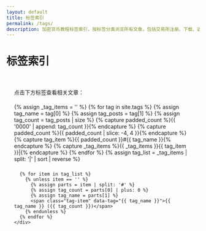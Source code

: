 ```yaml
---
layout: default
title: 标签索引
permalink: /tags/
description: 加密货币教程标签索引，按标签分类浏览所有文章，包括交易所注册、下载、返佣、安全等教程。
---
```


<h1>标签索引</h1>

<div id="tag-container">
  <div id="tag-list">
    <p>点击下方标签查看相关文章：</p>
    <div id="tags">
      {% assign _tag_items = '' %}
      {% for tag in site.tags %}
        {% assign tag_name = tag[0] %}
        {% assign tag_posts = tag[1] %}
        {% assign tag_count = tag_posts | size %}
        {% capture padded_count %}{{ '0000' | append: tag_count }}{% endcapture %}
        {% capture padded_count %}{{ padded_count | slice: -4, 4 }}{% endcapture %}
        {% capture tag_item %}{{ padded_count }}#{{ tag_name }}{% endcapture %}
        {% capture _tag_items %}{{ _tag_items }}{{ tag_item }}|{% endcapture %}
      {% endfor %}
      {% assign tag_list = _tag_items | split: '|' | sort | reverse %}
      
      {% for item in tag_list %}
        {% unless item == '' %}
          {% assign parts = item | split: '#' %}
          {% assign tag_count = parts[0] | plus: 0 %}
          {% assign tag_name = parts[1] %}
          <span class="tag-item" data-tag="{{ tag_name }}">{{ tag_name }} ({{ tag_count }})</span>
        {% endunless %}
      {% endfor %}
    </div>
  </div>
  
  <div id="posts-container" style="display: none;">
    <div id="posts-header">
      <h2 id="selected-tag-title"></h2>
      <button id="back-to-tags">← 返回标签列表</button>
    </div>
    <ul id="posts-list"></ul>
  </div>
</div>

<style>
#tag-container {
  max-width: 800px;
  margin: 0 auto;
  padding: 20px;
}

#tags {
  display: flex;
  flex-wrap: wrap;
  gap: 10px;
  margin: 20px 0;
}

.tag-item {
  background-color: #f0f0f0;
  border: 1px solid #ddd;
  border-radius: 20px;
  padding: 8px 16px;
  cursor: pointer;
  transition: all 0.3s ease;
  font-size: 14px;
}

.tag-item:hover {
  background-color: #e0e0e0;
  border-color: #999;
}

.tag-item.active {
  background-color: #007cba;
  color: white;
  border-color: #007cba;
}

#posts-header {
  display: flex;
  justify-content: space-between;
  align-items: center;
  margin-bottom: 20px;
  padding-bottom: 10px;
  border-bottom: 2px solid #eee;
}

#back-to-tags {
  background-color: #6c757d;
  color: white;
  border: none;
  padding: 8px 16px;
  border-radius: 4px;
  cursor: pointer;
  font-size: 14px;
}

#back-to-tags:hover {
  background-color: #5a6268;
}

#posts-list {
  list-style: none;
  padding: 0;
}

#posts-list li {
  background-color: #f8f9fa;
  border: 1px solid #e9ecef;
  border-radius: 8px;
  padding: 15px;
  margin-bottom: 10px;
  transition: all 0.3s ease;
}

#posts-list li:hover {
  background-color: #e9ecef;
  border-color: #007cba;
}

#posts-list li a {
  text-decoration: none;
  color: #007cba;
  font-weight: 500;
  font-size: 16px;
}

#posts-list li a:hover {
  text-decoration: underline;
}

#posts-list li small {
  color: #6c757d;
  margin-left: 10px;
}
</style>

<script>
let allPosts = [];

// 加载文章数据
async function loadPosts() {
  try {
    const response = await fetch('/search.json');
    allPosts = await response.json();
    return allPosts;
  } catch (error) {
    console.error('加载文章数据失败:', error);
    return [];
  }
}

// 显示标签列表
function showTagList() {
  document.getElementById('tag-list').style.display = 'block';
  document.getElementById('posts-container').style.display = 'none';
  
  // 移除所有标签的active状态
  document.querySelectorAll('.tag-item').forEach(tag => {
    tag.classList.remove('active');
  });
}

// 显示指定标签的文章
function showPostsByTag(tagName) {
  console.log('showPostsByTag 被调用，标签:', tagName, '总文章数:', allPosts.length);
  
  const filteredPosts = allPosts.filter(post => 
    post.tags && post.tags.includes(tagName)
  );
  
  console.log('过滤后的文章数:', filteredPosts.length);
  
  // 按日期排序（最新的在前）
  filteredPosts.sort((a, b) => new Date(b.date) - new Date(a.date));
  
  // 更新标题
  document.getElementById('selected-tag-title').textContent = `标签: ${tagName} (${filteredPosts.length} 篇文章)`;
  
  // 生成文章列表
  const postsList = document.getElementById('posts-list');
  postsList.innerHTML = '';
  
  if (filteredPosts.length === 0) {
    postsList.innerHTML = '<li>该标签下暂无文章</li>';
  } else {
    filteredPosts.forEach(post => {
      const li = document.createElement('li');
      li.innerHTML = `
        <a href="${post.url}">${post.title}</a>
        <small>${post.date}</small>
      `;
      postsList.appendChild(li);
    });
  }
  
  // 显示文章容器，隐藏标签列表
  document.getElementById('tag-list').style.display = 'none';
  document.getElementById('posts-container').style.display = 'block';
  
  console.log('文章列表已显示');
}

// 检查URL hash并显示对应标签的文章
function checkUrlHash() {
  const hash = window.location.hash.substring(1); // 移除#号
  const decodedHash = decodeURIComponent(hash); // URL解码
  console.log('检查URL hash:', hash, '解码后:', decodedHash, '文章数量:', allPosts.length);
  
  if (hash && allPosts.length > 0) {
    // 先尝试解码后的hash
    let tagExists = document.querySelector(`[data-tag="${decodedHash}"]`);
    
    // 如果没找到，再尝试原始hash
    if (!tagExists) {
      tagExists = document.querySelector(`[data-tag="${hash}"]`);
    }
    
    console.log('找到标签元素:', tagExists);
    
    if (tagExists) {
      const tagName = tagExists.getAttribute('data-tag');
      // 添加active状态
      document.querySelectorAll('.tag-item').forEach(t => t.classList.remove('active'));
      tagExists.classList.add('active');
      
      console.log('显示标签文章:', tagName);
      showPostsByTag(tagName);
    } else {
      console.log('标签不存在，尝试查找所有可用标签:');
      document.querySelectorAll('.tag-item').forEach(tag => {
        console.log('可用标签:', tag.getAttribute('data-tag'));
      });
    }
  } else if (hash && allPosts.length === 0) {
    console.log('数据未加载完成，等待中...');
  }
}

// 初始化
document.addEventListener('DOMContentLoaded', function() {
  console.log('页面DOM加载完成');
  
  loadPosts().then(() => {
    console.log('文章数据加载完成，文章数量:', allPosts.length);
    // 数据加载完成后，稍微延迟一下再检查URL hash，确保DOM完全准备好
    setTimeout(() => {
      checkUrlHash();
    }, 100);
  });
  
  // 为所有标签添加点击事件
  document.querySelectorAll('.tag-item').forEach(tag => {
    tag.addEventListener('click', function() {
      const tagName = this.getAttribute('data-tag');
      console.log('点击标签:', tagName);
      
      // 更新URL hash
      window.location.hash = tagName;
      
      // 添加active状态
      document.querySelectorAll('.tag-item').forEach(t => t.classList.remove('active'));
      this.classList.add('active');
      
      showPostsByTag(tagName);
    });
  });
  
  // 返回按钮事件
  document.getElementById('back-to-tags').addEventListener('click', function() {
    console.log('点击返回按钮');
    // 清除URL hash
    window.location.hash = '';
    showTagList();
  });
  
  // 监听hash变化（支持浏览器前进后退）
  window.addEventListener('hashchange', function() {
    console.log('Hash变化:', window.location.hash);
    if (allPosts.length > 0) {
      checkUrlHash();
    }
  });
});
</script>


